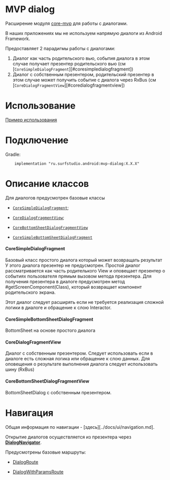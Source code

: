 # MVP dialog

Расширение модуля [core-mvp](../core-mvp/README.md) для работы с диалогами.

В наших приложениях мы не используем напрямую диалоги из Android Framework.

Предоставляет 2 парадигмы работы с диалогами:

1. Диалог как часть родительского вью, события диалога в этом случае
получает презентер родительского вью (см [`CoreSimpleDialogFragment`][#coresimpledialogfragment])
2. Диалог с собственным презентером, родительский презентер в этом случае
может получить событие с диалога через RxBus (см [`CoreDialogFragmentView`][#coredialogfragmentview])

# Использование
[Пример использования](../mvp-dialog-sample)


# Подключение
Gradle:
```
    implementation "ru.surfstudio.android:mvp-dialog:X.X.X"
```

# Описание классов

Для диалогов предусмотрен базовые классы

- [`CoreSimpleDialogFragment`][simple];

- [`CoreDialogFragmentView`][core];

- [`CoreBottomSheetDialogFragmentView`][bottom]

- [`CoreSimpleBottomSheetDialogFragment`][bottom_simple]

#### CoreSimpleDialogFragment

Базовый класс простого диалога который может возвращать результат
У этого диалога презентер не предусмотрен.
Простой диалог рассматривается как часть родителького View и оповещает презентер о событиях
пользователя прямым вызовом метода презентера.
Для получения презентера в диалоге предусмотрен метод #getScreenComponent(Class),
который возвращает компонент родительского экрана.

Этот диалог следует расширять если не требуется реализация сложной логики в диалоге и обращение
к слою Interactor.

#### CoreSimpleBottomSheetDialogFragment

BottomSheet на основе простого диалога

#### CoreDialogFragmentView
Диалог с собственным презентером.
Следует использовать если в диалоге есть сложная логика или обращение к слою данных.
Для оповещения о результате выполнения диалога следует использовать шину (RxBus)

#### CoreBottomSheetDialogFragmentView

BottomSheetDialog с собственным презентером.

# Навигация
Общая информация по навигации - [здесь][../docs/ui/navigation.md].

Открытие диалогов осуществляется из презентера через [**DialogNavigator**][nav].

Предусмотрены базовые маршруты:

 - [DialogRoute][dr]

 - [DialogWithParamsRoute][dwpr]

[simple]: src/main/java/ru/surfstudio/android/mvp/dialog/simple/CoreSimpleDialogFragment.java
[core]: src/main/java/ru/surfstudio/android/mvp/dialog/complex/CoreDialogFragmentView.java
[bottom]: src/main/java/ru/surfstudio/android/mvp/dialog/complex/CoreBottomSheetDialogDialogFragmentView.java
[bottom_simple]: src/main/java/ru/surfstudio/android/mvp/dialog/simple/bottomsheet/CoreSimpleBottomSheetDialogFragment.kt
[nav]: src/main/java/ru/surfstudio/android/mvp/dialog/navigation/navigator/DialogNavigator.java
[dr]: src/main/java/ru/surfstudio/android/mvp/dialog/navigation/route/DialogRoute.java
[dwpr]: src/main/java/ru/surfstudio/android/mvp/dialog/navigation/route/DialogWithParamsRoute.java